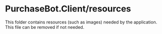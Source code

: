 # PurchaseBot.Client/resources

This folder contains resources (such as images) needed by the application. This file can
be removed if not needed.
